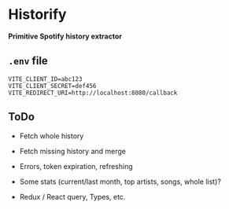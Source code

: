 # Historify

**Primitive Spotify history extractor**

## `.env` file

```
VITE_CLIENT_ID=abc123
VITE_CLIENT_SECRET=def456
VITE_REDIRECT_URI=http://localhost:8080/callback
```

## ToDo

- Fetch whole history
- Fetch missing history and merge
- Errors, token expiration, refreshing
- Some stats (current/last month, top artists, songs, whole list)?

- Redux / React query, Types, etc.
